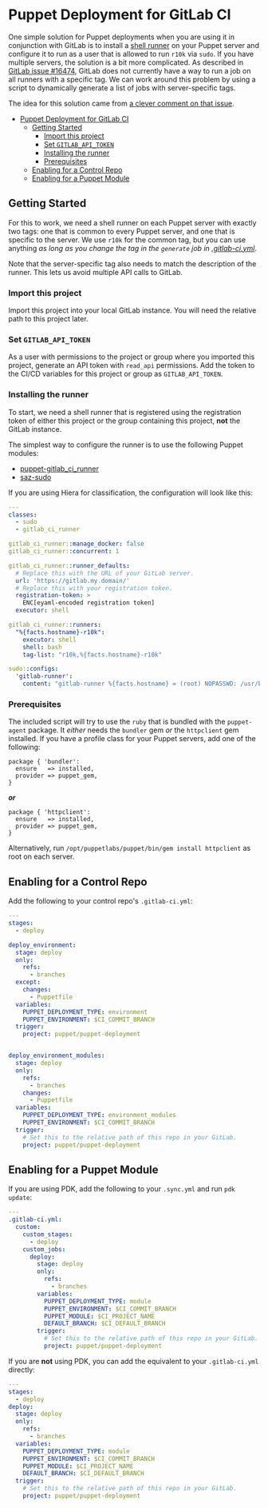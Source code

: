 # Puppet Deployment for GitLab CI

One simple solution for Puppet deployments when you are using it in conjunction with GitLab is to install a [shell runner](https://docs.gitlab.com/runner/executors/shell.html) on your Puppet server and configure it to run as a user that is allowed to run `r10k` via `sudo`.
If you have multiple servers, the solution is a bit more complicated.  As described in [GitLab issue #16474](https://gitlab.com/gitlab-org/gitlab/-/issues/16474), GitLab does not currently have a way to run a job on all runners with a specific tag.
We can work around this problem by using a script to dynamically generate a list of jobs with server-specific tags.

The idea for this solution came from [a clever comment on that issue](https://gitlab.com/gitlab-org/gitlab/-/issues/16474#note_588203659).

- [Puppet Deployment for GitLab CI](#puppet-deployment-for-gitlab-ci)
	- [Getting Started](#getting-started)
		- [Import this project](#import-this-project)
		- [Set `GITLAB_API_TOKEN`](#set-gitlab_api_token)
		- [Installing the runner](#installing-the-runner)
		- [Prerequisites](#prerequisites)
	- [Enabling for a Control Repo](#enabling-for-a-control-repo)
	- [Enabling for a Puppet Module](#enabling-for-a-puppet-module)

## Getting Started

For this to work, we need a shell runner on each Puppet server with exactly two tags: one that is common to every Puppet server, and one that is specific to the server.  We use `r10k` for the common tag, but you can use anything *as long as you change the tag in the `generate` job in [.gitlab-ci.yml](.gitlab-ci.yml)*.

Note that the server-specific tag also needs to match the description of the runner.  This lets us avoid multiple API calls to GitLab.

### Import this project

Import this project into your local GitLab instance.  You will need the relative path to this project later.

### Set `GITLAB_API_TOKEN`

As a user with permissions to the project or group where you imported this project, generate an API token with `read_api` permissions.  Add the token to the CI/CD variables for this project or group as `GITLAB_API_TOKEN`.

### Installing the runner

To start, we need a shell runner that is registered using the registration token of either this project or the group containing this project, **not** the GitLab instance.

The simplest way to configure the runner is to use the following Puppet modules:

* [puppet-gitlab_ci_runner](https://forge.puppet.com/puppet/gitlab_ci_runner)
* [saz-sudo](https://forge.puppet.com/saz/sudo)

If you are using Hiera for classification, the configuration will look like this:

```yaml
---
classes:
  - sudo
  - gitlab_ci_runner

gitlab_ci_runner::manage_docker: false
gitlab_ci_runner::concurrent: 1

gitlab_ci_runner::runner_defaults:
  # Replace this with the URL of your GitLab server.
  url: 'https://gitlab.my.domain/'
  # Replace this with your registration token.
  registration-token: >
    ENC[eyaml-encoded registration token]
  executor: shell

gitlab_ci_runner::runners:
  "%{facts.hostname}-r10k":
    executor: shell
    shell: bash
    tag-list: "r10k,%{facts.hostname}-r10k"

sudo::configs:
  'gitlab-runner':
    content: "gitlab-runner %{facts.hostname} = (root) NOPASSWD: /usr/bin/r10k deploy *"
```

### Prerequisites

The included script will try to use the `ruby` that is bundled with the `puppet-agent` package.  It *either* needs the `bundler` gem *or* the `httpclient` gem installed.  If you have a profile class for your Puppet servers, add one of the following:

```puppet
package { 'bundler':
  ensure   => installed,
  provider => puppet_gem,
}
```

***or***

```puppet
package { 'httpclient':
  ensure   => installed,
  provider => puppet_gem,
}
```

Alternatively, run `/opt/puppetlabs/puppet/bin/gem install httpclient` as root on each server.

## Enabling for a Control Repo

Add the following to your control repo's `.gitlab-ci.yml`:

```yaml
---
stages:
  - deploy

deploy_environment:
  stage: deploy
  only:
    refs:
      - branches
  except:
    changes:
      - Puppetfile
  variables:
    PUPPET_DEPLOYMENT_TYPE: environment
    PUPPET_ENVIRONMENT: $CI_COMMIT_BRANCH
  trigger:
    project: puppet/puppet-deployment


deploy_environment_modules:
  stage: deploy
  only:
    refs:
      - branches
    changes:
      - Puppetfile
  variables:
    PUPPET_DEPLOYMENT_TYPE: environment_modules
    PUPPET_ENVIRONMENT: $CI_COMMIT_BRANCH
  trigger:
    # Set this to the relative path of this repo in your GitLab.
    project: puppet/puppet-deployment
```

## Enabling for a Puppet Module

If you are using PDK, add the following to your `.sync.yml` and run `pdk update`:

```yaml
---
.gitlab-ci.yml:
  custom:
    custom_stages:
      - deploy
    custom_jobs:
      deploy:
        stage: deploy
        only:
          refs:
            - branches
        variables:
          PUPPET_DEPLOYMENT_TYPE: module
          PUPPET_ENVIRONMENT: $CI_COMMIT_BRANCH
          PUPPET_MODULE: $CI_PROJECT_NAME
          DEFAULT_BRANCH: $CI_DEFAULT_BRANCH
        trigger:
          # Set this to the relative path of this repo in your GitLab.
          project: puppet/puppet-deployment
```

If you are **not** using PDK, you can add the equivalent to your `.gitlab-ci.yml` directly:

```yaml
---
stages:
  - deploy
deploy:
  stage: deploy
  only:
    refs:
      - branches
  variables:
    PUPPET_DEPLOYMENT_TYPE: module
    PUPPET_ENVIRONMENT: $CI_COMMIT_BRANCH
    PUPPET_MODULE: $CI_PROJECT_NAME
    DEFAULT_BRANCH: $CI_DEFAULT_BRANCH
  trigger:
    # Set this to the relative path of this repo in your GitLab.
    project: puppet/puppet-deployment
```
